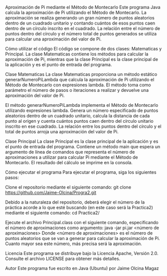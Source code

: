 Aproximación de Pi mediante el Método de Montecarlo
Este programa Java calcula la aproximación de Pi utilizando el Método de Montecarlo. La aproximación se realiza generando un gran número de puntos aleatorios dentro de un cuadrado unitario y contando cuántos de esos puntos caen dentro de un círculo inscrito en el cuadrado. La relación entre el número de puntos dentro del círculo y el número total de puntos generados se utiliza para calcular una aproximación del valor de Pi.

Cómo utilizar el código
El código se compone de dos clases: Matematicas y Principal. La clase Matematicas contiene los métodos para calcular la aproximación de Pi, mientras que la clase Principal es la clase principal de la aplicación y es el punto de entrada del programa.

Clase Matematicas
La clase Matematicas proporciona un método estático generarNumeroPiLambda que calcula la aproximación de Pi utilizando el Método de Montecarlo con expresiones lambda. El método toma como parámetro el número de pasos o iteraciones a realizar y devuelve una aproximación del valor de Pi.

El método generarNumeroPiLambda implementa el Método de Montecarlo utilizando expresiones lambda. Genera un número especificado de puntos aleatorios dentro de un cuadrado unitario, calcula la distancia de cada punto al origen y cuenta cuántos puntos caen dentro del círculo unitario inscrito en ese cuadrado. La relación entre los puntos dentro del círculo y el total de puntos arroja una aproximación del valor de Pi.

Clase Principal
La clase Principal es la clase principal de la aplicación y es el punto de entrada del programa. Contiene un método main que espera un argumento de línea de comandos que representa el número de aproximaciones a utilizar para calcular Pi mediante el Método de Montecarlo. El resultado del cálculo se imprime en la consola.

Cómo ejecutar el programa
Para ejecutar el programa, siga los siguientes pasos:

Clone el repositorio mediante el siguiente comando:
git clone https://github.com/Jaime-Olcina/Progra2.git

Debido a la naturaleza del repositorio, deberá elegir el número de la práctica acorde a lo que esté buscando (en este caso será la Practica2) mediante el siguiente comando:
cd Practica2/

Ejecute el archivo Principal.class con el siguiente comando, especificando el número de aproximaciones como argumento:
java -jar pi.jar <número de aproximaciones>
Donde <número de aproximaciones> es el número de puntos aleatorios que se van a generar para calcular la aproximación de Pi. Cuanto mayor sea este número, más precisa será la aproximación.

Licencia
Este programa se distribuye bajo la Licencia Apache, Versión 2.0. Consulte el archivo LICENSE para obtener más detalles.

Autor
Este programa fue escrito en Java (Ubuntu) por Jaime Olcina Magaz
